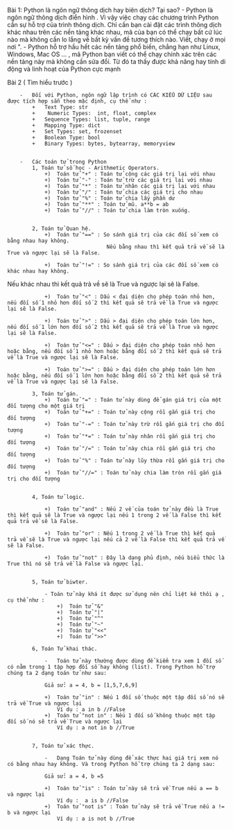 Bài 1: Python là ngôn ngữ thông dịch hay biên dịch? Tại sao?
        -   Python là ngôn ngữ thông dịch điển hình . Vì vậy việc chạy các chương trình Python cần sự hỗ trợ của trình thông dịch. Chỉ cần bạn cài đặt các trình thông dịch khác nhau trên các nền tảng khác nhau, mã của bạn có thể chạy bất cứ lúc nào mà không cần lo lắng về bất kỳ vấn đề tương thích nào. Viết, chạy ở mọi nơi ".
        -   Python hỗ trợ hầu hết các nền tảng phổ biến, chẳng hạn như Linux, Windows, Mac OS ... , mã Python bạn viết có thể chạy chính xác trên các nền tảng này mà không cần sửa đổi. Từ đó ta thấy được khả năng hay tính di động và linh hoạt của Python cực mạnh 


Bài 2 ( Tìm hiểu trước ) 

        -   Đối với Python, ngôn ngữ lập trình có CÁC KIỂU DỮ LIỆU sau được tích hợp sẵn theo mặc định, cụ thể như :
            +   Text Type: str
            +    Numeric Types:  int, float, complex
            +   Sequence Types: list, tuple, range
            +   Mapping Type: dict
            +   Set Types: set, frozenset
            +   Boolean Type: bool
            +   Binary Types: bytes, bytearray, memoryview


        -   Các toán tử trong Python
            1, Toán tử số học - Arithmetic Operators.
                +)  Toán tử "+" : Toán tử cộng các giá trị lại với nhau 
                +)  Toán tử "-" : Toán tử trừ các giá trị lại với nhau	
                +)  Toán tử "*" : Toán tử nhân các giá trị lại với nhau	
                +)  Toán tử "/" : Toán tử chia các giá trị cho nhau	
                +)  Toán tử "%" : Toán tử chia lấy phần dư 	
                +)  Toán tử "**" : Toán tử mũ. a**b = ab
                +)  Toán tử "//" : Toán tử chia làm tròn xuống.


            2, Toán tử Quan hệ.
                +)  Toán tử "==" : So sánh giá trị của các đối số xem có bằng nhau hay không.
                                    Nếu bằng nhau thì kết quả trả về sẽ là True và ngược lại sẽ là False.

                +)  Toán tử "!=" : So sánh giá trị của các đối số xem có khác nhau hay không.
Nếu khác nhau thì kết quả trả về sẽ là True và ngược lại sẽ là False.	

                +)  Toán tử "<" : Dấu < đại diện cho phép toán nhỏ hơn, nếu đối số 1 nhỏ hơn đối số 2 thì kết quả sẽ trả về là True và ngược lại sẽ là False.	

                +)  Toán tử ">" : Dấu > đại diện cho phép toán lớn hơn, nếu đối số 1 lớn hơn đối số 2 thì kết quả sẽ trả về là True và ngược lại sẽ là False.

                +)  Toán tử "<=" : Dấu > đại diện cho phép toán nhỏ hơn hoặc bằng, nếu đối số 1 nhỏ hơn hoặc bằng đối số 2 thì kết quả sẽ trả về là True và ngược lại sẽ là False.

                +)  Toán tử ">=" : Dấu > đại diện cho phép toán lớn hơn hoặc bằng, nếu đối số 1 lớn hơn hoặc bằng đối số 2 thì kết quả sẽ trả về là True và ngược lại sẽ là False.
                
            3, Toán tử gán.
                +)  Toán tử "=" : Toán tử này dùng để gán giá trị của một đối tượng cho một giá trị
                +)  Toán tử "+=" : Toán tử này cộng rồi gắn giá trị cho đối tượng	
                +)  Toán tử "-=" : Toán tử này trừ rồi gắn giá trị cho đối tượng	
                +)  Toán tử "*=" : Toán tử này nhân rồi gắn giá trị cho đối tượng	
                +)  Toán tử "/=" : Toán tử này chia rồi gắn giá trị cho đối tượng	
                +)  Toán tử "%" : Toán tử này lũy thừa rồi gắn giá trị cho đối tượng
                +)  Toán tử "//=" : Toán tử này chia làm tròn rồi gắn giá trị cho đối tượng


            4, Toán tử logic.

                +)  Toán tử "and" : Nếu 2 vế của toán tử này đều là True thì kết quả sẽ là True và ngược lại nếu 1 trong 2 vế là False thì kết quả trả về sẽ là False.

                +)  Toán tử "or" : Nếu 1 trong 2 vế là True thì kết quả trả về sẽ là True và ngược lại nếu cả 2 vế là False thì kết quả trả về sẽ là False.

                +)  Toán tử "not" : Đây là dạng phủ định, nếu biểu thức là True thì nó sẽ trả về là False và ngược lại.
	

            5, Toán tử biwter.

                - Toán tử này khá ít được sử dụng nên chỉ liệt kê thôi ạ , cụ thể như : 
                    +)  Toán tử "&" 
                    +)  Toán tử "|"
                    +)  Toán tử "^"
                    +)  Toán tử "~"
                    +)  Toán tử "<<"
                    +)  Toán tử ">>"

            6, Toán Tử khai thác.

                -   Toán tử này thường được dùng để kiểm tra xem 1 đối số có nằm trong 1 tập hợp đối số hay không (list). Trong Python hỗ trợ chúng ta 2 dạng toán tử như sau:

                Giả sử: a = 4, b = [1,5,7,6,9]

                +)  Toán tử "in" : Nếu 1 đối số thuộc một tập đối số nó sẽ trả về True và ngược lại
                    Ví dụ : a in b //False
                +)  Toán tử "not in" : Nếu 1 đối số không thuộc một tập đối số nó sẽ trả về True và ngược lại
                    Ví dụ : a not in b //True


            7, Toán tử xác thực.    

                -   Dạng Toán tử này dùng để xác thực hai giá trị xem nó có bằng nhau hay không. Và trong Python hỗ trợ chúng ta 2 dạng sau:

                Giả sử: a = 4, b =5

                +)  Toán tử "is" : Toán tử này sẽ trả về True nếu a == b và ngược lại 
                    Ví dụ :  a is b //False
                +)  Toán tử "not is" : Toán tử này sẽ trả về True nếu a != b và ngược lại
                    Ví dụ : a is not b //True